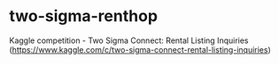 # two-sigma-renthop
Kaggle competition - Two Sigma Connect: Rental Listing Inquiries (https://www.kaggle.com/c/two-sigma-connect-rental-listing-inquiries)
